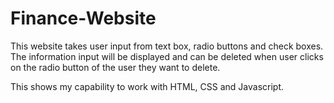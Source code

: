 # Finance-Website
This website takes user input from text box, radio buttons and check boxes. The information input will be displayed and can be deleted when user clicks on the radio button of the user they want to delete.

This shows my capability to work with HTML, CSS and Javascript.
